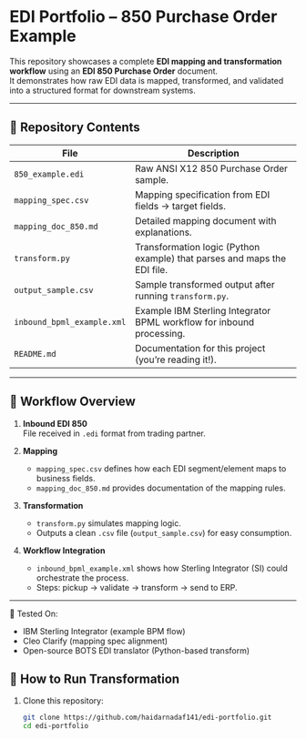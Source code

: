 # EDI Portfolio – 850 Purchase Order Example

This repository showcases a complete **EDI mapping and transformation workflow** using an **EDI 850 Purchase Order** document.  
It demonstrates how raw EDI data is mapped, transformed, and validated into a structured format for downstream systems.  

---

## 📂 Repository Contents

| File | Description |
|------|-------------|
| `850_example.edi` | Raw ANSI X12 850 Purchase Order sample. |
| `mapping_spec.csv` | Mapping specification from EDI fields → target fields. |
| `mapping_doc_850.md` | Detailed mapping document with explanations. |
| `transform.py` | Transformation logic (Python example) that parses and maps the EDI file. |
| `output_sample.csv` | Sample transformed output after running `transform.py`. |
| `inbound_bpml_example.xml` | Example IBM Sterling Integrator BPML workflow for inbound processing. |
| `README.md` | Documentation for this project (you’re reading it!). |

---

## 🔄 Workflow Overview

1. **Inbound EDI 850**  
   File received in `.edi` format from trading partner.

2. **Mapping**  
   - `mapping_spec.csv` defines how each EDI segment/element maps to business fields.  
   - `mapping_doc_850.md` provides documentation of the mapping rules.

3. **Transformation**  
   - `transform.py` simulates mapping logic.  
   - Outputs a clean `.csv` file (`output_sample.csv`) for easy consumption.

4. **Workflow Integration**  
   - `inbound_bpml_example.xml` shows how Sterling Integrator (SI) could orchestrate the process.  
   - Steps: pickup → validate → transform → send to ERP.

---

📌 Tested On:
- IBM Sterling Integrator (example BPM flow)
- Cleo Clarify (mapping spec alignment)
- Open-source BOTS EDI translator (Python-based transform)

## 🚀 How to Run Transformation

1. Clone this repository:
   ```bash
   git clone https://github.com/haidarnadaf141/edi-portfolio.git
   cd edi-portfolio
